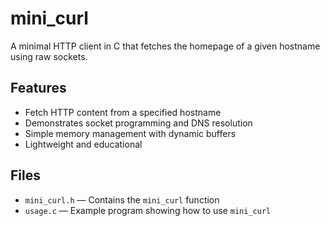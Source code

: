 # mini_curl

A minimal HTTP client in C that fetches the homepage of a given hostname using raw sockets.

## Features
- Fetch HTTP content from a specified hostname
- Demonstrates socket programming and DNS resolution
- Simple memory management with dynamic buffers
- Lightweight and educational

## Files
- `mini_curl.h` — Contains the `mini_curl` function
- `usage.c` — Example program showing how to use `mini_curl`
